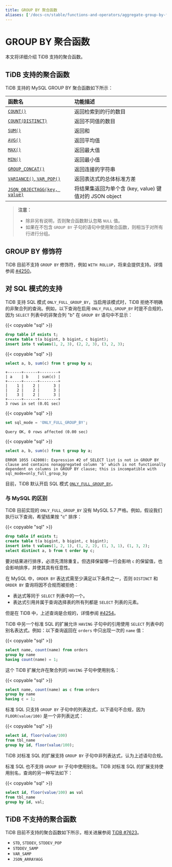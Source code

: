 ```yaml
---
title: GROUP BY 聚合函数
aliases: ['/docs-cn/stable/functions-and-operators/aggregate-group-by-functions/','/docs-cn/v4.0/functions-and-operators/aggregate-group-by-functions/','/docs-cn/stable/reference/sql/functions-and-operators/aggregate-group-by-functions/']
---
```


# GROUP BY 聚合函数

本文将详细介绍 TiDB 支持的聚合函数。

## TiDB 支持的聚合函数

TiDB 支持的 MySQL GROUP BY 聚合函数如下所示：

| 函数名    | 功能描述              |
|:---------|:--------------------|
| [`COUNT()`](https://dev.mysql.com/doc/refman/5.7/en/group-by-functions.html#function_count)                   | 返回检索到的行的数目|
| [`COUNT(DISTINCT)`](https://dev.mysql.com/doc/refman/5.7/en/group-by-functions.html#function_count-distinct)  | 返回不同值的数目 |
| [`SUM()`](https://dev.mysql.com/doc/refman/5.7/en/group-by-functions.html#function_sum)                       | 返回和         |
| [`AVG()`](https://dev.mysql.com/doc/refman/5.7/en/group-by-functions.html#function_avg)                       | 返回平均值     |
| [`MAX()`](https://dev.mysql.com/doc/refman/5.7/en/group-by-functions.html#function_max)                       | 返回最大值     |
| [`MIN()`](https://dev.mysql.com/doc/refman/5.7/en/group-by-functions.html#function_min)                       | 返回最小值     |
| [`GROUP_CONCAT()`](https://dev.mysql.com/doc/refman/5.7/en/group-by-functions.html#function_group-concat)     | 返回连接的字符串  |
| [`VARIANCE()`, `VAR_POP()`](https://dev.mysql.com/doc/refman/5.7/en/group-by-functions.html#function_var-pop) | 返回表达式的总体标准方差 |
| [`JSON_OBJECTAGG(key, value)`](https://dev.mysql.com/doc/refman/5.7/en/group-by-functions.html#function_json-objectagg) | 将结果集返回为单个含 (key, value) 键值对的 JSON object |

> **注意：**
>
> - 除非另有说明，否则聚合函数默认忽略 `NULL` 值。
> - 如果在不包含 `GROUP BY` 子句的语句中使用聚合函数，则相当于对所有行进行分组。

## GROUP BY 修饰符

TiDB 目前不支持 `GROUP BY` 修饰符，例如 `WITH ROLLUP`，将来会提供支持。详情参阅 [#4250](https://github.com/pingcap/tidb/issues/4250)。

## 对 SQL 模式的支持

TiDB 支持 SQL 模式 `ONLY_FULL_GROUP_BY`，当启用该模式时，TiDB 拒绝不明确的非聚合列的查询。例如，以下查询在启用 `ONLY_FULL_GROUP_BY` 时是不合规的，因为 `SELECT` 列表中的非聚合列 "b" 在 `GROUP BY` 语句中不显示：

{{< copyable "sql" >}}

```sql
drop table if exists t;
create table t(a bigint, b bigint, c bigint);
insert into t values(1, 2, 3), (2, 2, 3), (3, 2, 3);
```

{{< copyable "sql" >}}

```sql
select a, b, sum(c) from t group by a;
```

```
+------+------+--------+
| a    | b    | sum(c) |
+------+------+--------+
|    1 |    2 |      3 |
|    2 |    2 |      3 |
|    3 |    2 |      3 |
+------+------+--------+
3 rows in set (0.01 sec)
```

{{< copyable "sql" >}}

```sql
set sql_mode = 'ONLY_FULL_GROUP_BY';
```

```
Query OK, 0 rows affected (0.00 sec)
```

{{< copyable "sql" >}}

```sql
select a, b, sum(c) from t group by a;
```

```
ERROR 1055 (42000): Expression #2 of SELECT list is not in GROUP BY clause and contains nonaggregated column 'b' which is not functionally dependent on columns in GROUP BY clause; this is incompatible with sql_mode=only_full_group_by
```

目前，TiDB 默认开启 SQL 模式 [`ONLY_FULL_GROUP_BY`](/mysql-compatibility.md#sql-模式)。

### 与 MySQL 的区别

TiDB 目前实现的 `ONLY_FULL_GROUP_BY` 没有 MySQL 5.7 严格。例如，假设我们执行以下查询，希望结果按 "c" 排序：

{{< copyable "sql" >}}

```sql
drop table if exists t;
create table t(a bigint, b bigint, c bigint);
insert into t values(1, 2, 1), (1, 2, 2), (1, 3, 1), (1, 3, 2);
select distinct a, b from t order by c;
```

要对结果进行排序，必须先清除重复。但选择保留哪一行会影响 `c` 的保留值，也会影响排序，并使其具有任意性。

在 MySQL 中，`ORDER BY` 表达式需至少满足以下条件之一，否则 `DISTINCT` 和 `ORDER BY` 查询将因不合规而被拒绝：

- 表达式等同于 `SELECT` 列表中的一个。
- 表达式引用并属于查询选择表的所有列都是 `SELECT` 列表的元素。

但是在 TiDB 中，上述查询是合规的，详情参阅 [#4254](https://github.com/pingcap/tidb/issues/4254)。

TiDB 中另一个标准 SQL 的扩展允许 `HAVING` 子句中的引用使用 `SELECT` 列表中的别名表达式。例如：以下查询返回在 `orders` 中只出现一次的 `name` 值：

{{< copyable "sql" >}}

```sql
select name, count(name) from orders
group by name
having count(name) = 1;
```

这个 TiDB 扩展允许在聚合列的 `HAVING` 子句中使用别名：

{{< copyable "sql" >}}

```sql
select name, count(name) as c from orders
group by name
having c = 1;
```

标准 SQL 只支持 `GROUP BY` 子句中的列表达式，以下语句不合规，因为 `FLOOR(value/100)` 是一个非列表达式：

{{< copyable "sql" >}}

```sql
select id, floor(value/100)
from tbl_name
group by id, floor(value/100);
```

TiDB 对标准 SQL 的扩展支持 `GROUP BY` 子句中非列表达式，认为上述语句合规。

标准 SQL 也不支持 `GROUP BY` 子句中使用别名。TiDB 对标准 SQL 的扩展支持使用别名，查询的另一种写法如下：

{{< copyable "sql" >}}

```sql
select id, floor(value/100) as val
from tbl_name
group by id, val;
```

## TiDB 不支持的聚合函数

TiDB 目前不支持的聚合函数如下所示，相关进展参阅 [TiDB #7623](https://github.com/pingcap/tidb/issues/7623)。

- `STD`, `STDDEV`, `STDDEV_POP`
- `STDDEV_SAMP`
- `VAR_SAMP`
- `JSON_ARRAYAGG`
